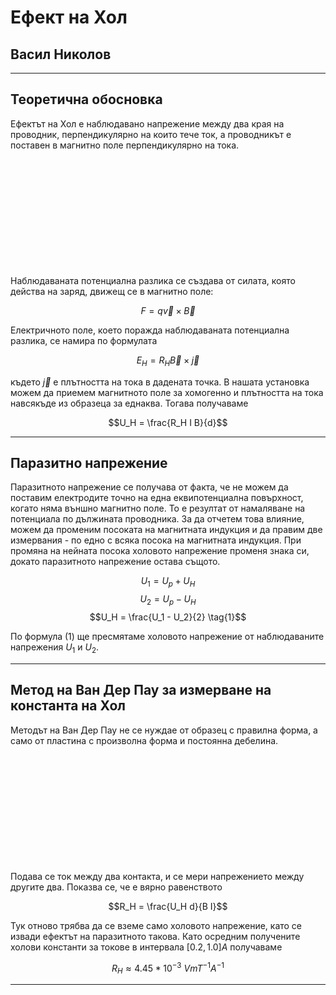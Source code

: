 # Ефект на Хол
## Васил Николов

---

## Теоретична обосновка

Eфектът на Хол е наблюдавано напрежение между два края на проводник, перпендикулярно на които тече ток, а проводникът е поставен в магнитно поле перпендикулярно на тока.

&nbsp;

&nbsp;

&nbsp;

&nbsp;

&nbsp;

&nbsp;

Наблюдаваната потенциална разлика се създава от силата, която действа на заряд, движещ се в магнитно поле:

$$F = q \vec{v} \times \vec{B}$$

Eлектричното поле, което поражда наблюдаваната потенциална разлика, се намира по формулата 

$$E_H = R_H \vec{B} \times \vec{j}$$

където $\vec{j}$ е плътността на тока в дадената точка. В нашата установка можем да приемем магнитното поле за хомогенно и плътността на тока навсякъде из образеца за еднаква. Тогава получаваме 

$$U_H = \frac{R_H I B}{d}$$

---

## Паразитно напрежение

Паразитното напрежение се получава от факта, че не можем да поставим електродите точно на една еквипотенциална повърхност, когато няма външно магнитно поле. То е резултат от намаляване на потенциала по дължината проводника. За да отчетем това влияние, можем да променим посоката на магнитната индукция и да правим две измервания - по едно с всяка посока на магнитната индукция. При промяна на нейната посока холовото напрежение променя знака си, докато паразитното напрежение остава същото. 

$$U_1 = U_p + U_H$$
$$U_2 = U_p - U_H$$
$$U_H = \frac{U_1 - U_2}{2} \tag{1}$$

По формула $(1)$ ще пресмятаме холовото напрежение от наблюдаваните напрежения $U_1$ и $U_2$.

---

## Метод на Ван Дер Пау за измерване на константа на Хол

Методът на Ван Дер Пау не се нуждае от образец с правилна форма, а само от пластина с произволна форма и постоянна дебелина. 

&nbsp;

&nbsp;

&nbsp;

&nbsp;

&nbsp;

&nbsp;

Подава се ток между два контакта, и се мери напрежението между другите два. Показва се, че е вярно равенството

$$R_H = \frac{U_H d}{B I}$$

Тук отново трябва да се вземе само холовото напрежение, като се извади ефектът на паразитното такова. 
Като осредним получените холови константи за токове в интервала $[0.2, 1.0]A$ получаваме 

$$R_H \approx 4.45*10^{-3} \ VmT^{-1}A^{-1}$$

---

<!-- ## Метод на Ван Дер Пау за определяне на специфичното съпротивление -->

<!-- За да определим специфичното съпротивление на материалът на пластината измерваме съпротивлението между контакти $2$ и $4$, и след това между $1$ и $4$. Тогава можем да използваме формулата -->

<!-- $$\rho \approx \frac{\pi d(R_{24}+R_{14})}{2 ln(2)}$$ -->
